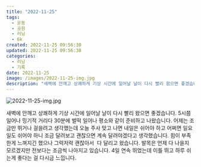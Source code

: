 ```yaml
---
title: "2022-11-25"
tags:
  - 운동
  - 공원
  - 러닝
  - 6k
created: 2022-11-25 09:56:30
updated: 2022-11-25 09:56:30
categories:
  - 러닝
  - 기록
date: 2022-11-25
image: /images/2022-11-25-img.jpg
description: "새벽에 안깨고 상쾌하게 기상 시간에 일어날 날이 다시 빨리 왔으면 좋겠습니다. 5시쯤 일어나 밍기적 거리다 30분에 벌떡 일어나 평소와 같이 준비하고 나왔습니다. 어제는 조금만 뛰거나 걸을려고 생각했는데 오늘 주사 맞고 나면 내일은 쉬어야 하고 어쩌면 일요일도 쉬어야 하니 조금 달려보고"
---
```


![2022-11-25-img.jpg](/images/2022-11-25-img.jpg)
 
 

새벽에 안깨고 상쾌하게 기상 시간에 일어날 날이 다시 빨리 왔으면 좋겠습니다. 5시쯤 일어나 밍기적 거리다 30분에 벌떡 일어나 평소와 같이 준비하고 나왔습니다. 
어제는 조금만 뛰거나 걸을려고 생각했는데 오늘 주사 맞고 나면 내일은 쉬어야 하고 어쩌면 일요일도 쉬어야 하니 조금 달려보고 괜찮으면 계속 달려야겠다고 생각했습니다. 힘이 부족한게 느껴지긴 했으나 그럭저럭 괜찮아서  다 달리고 왔습니다.
발목은 언제 다 나을지 모르겠지만 전보다는 조금씩 나아지고 있습니다.
4일 연속 뛰었는데 이틀 뛰고 하루 쉬는게 좋다는 걸 다시금 느낍니다.
